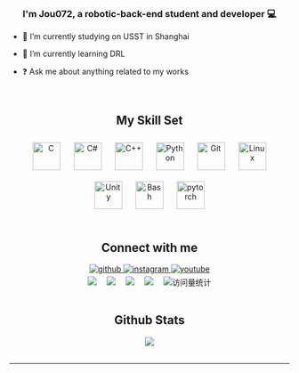 ### <div align="center">I'm Jou072, a robotic-back-end student and developer 💻</div>  
  

- 🔭 I’m currently studying on USST in Shanghai  
  

- 🌱 I’m currently learning DRL
  

- ❓ Ask me about anything related to my works 
  

<br/>  


## <div align="center"> My Skill Set </div> 

<div align="center">  
<a href="https://www.cprogramming.com/" target="_blank"><img style="margin: 10px" src="https://profilinator.rishav.dev/skills-assets/c-original.svg" alt="C" height="50" /></a>  
<a href="https://docs.microsoft.com/en-us/dotnet/csharp/" target="_blank"><img style="margin: 10px" src="https://profilinator.rishav.dev/skills-assets/csharp-original.svg" alt="C#" height="50" /></a>  
<a href="https://www.cplusplus.com/" target="_blank"><img style="margin: 10px" src="https://profilinator.rishav.dev/skills-assets/cplusplus-original.svg" alt="C++" height="50" /></a>  
<a href="https://www.python.org/" target="_blank"><img style="margin: 10px" src="https://profilinator.rishav.dev/skills-assets/python-original.svg" alt="Python" height="50" /></a>  
<a href="https://github.com/" target="_blank"><img style="margin: 10px" src="https://profilinator.rishav.dev/skills-assets/git-scm-icon.svg" alt="Git" height="50" /></a>  
<a href="https://www.linux.org/" target="_blank"><img style="margin: 10px" src="https://profilinator.rishav.dev/skills-assets/linux-original.svg" alt="Linux" height="50" /></a>  
<a href="https://unity.com/" target="_blank"><img style="margin: 10px" src="https://profilinator.rishav.dev/skills-assets/unity.png" alt="Unity" height="50" /></a>  
<a href="https://www.gnu.org/software/bash/" target="_blank"><img style="margin: 10px" src="https://profilinator.rishav.dev/skills-assets/gnu_bash-icon.svg" alt="Bash" height="50" /></a>  
<a href="https://pytorch.org/" target="_blank"><img style="margin: 10px" src="https://profilinator.rishav.dev/skills-assets/pytorch-icon.svg" alt="pytorch" height="50" /></a>  
</div>  

<br/>  


## <div align="center"> Connect with me </div>   
<div align="center">
<a href="https://github.com/NoneJou072" target="_blank">
<img src=https://img.shields.io/badge/github-%2324292e.svg?&style=for-the-badge&logo=github&logoColor=white alt=github style="margin-bottom: 5px;" />
</a>
<a href="https://instagram.com/zhouh44" target="_blank">
<img src=https://img.shields.io/badge/instagram-%23000000.svg?&style=for-the-badge&logo=instagram&logoColor=white alt=instagram style="margin-bottom: 5px;" />
</a>
<a href="https://www.youtube.com/user/@beep436" target="_blank">
<img src=https://img.shields.io/badge/youtube-%23EE4831.svg?&style=for-the-badge&logo=youtube&logoColor=white alt=youtube style="margin-bottom: 5px;" />
</a>  
</div>  

<div align="center">
  <a href="https://nonejou072.github.io/"><img src="https://img.shields.io/badge/Website-博客-blue" /></a>&emsp;
  <a href="https://space.bilibili.com/19446641/"><img src="https://img.shields.io/badge/Bilibili-B站-ff69b4" /></a>&emsp;
  <a href="https://blog.csdn.net/qq_43557907/"><img src="https://img.shields.io/badge/CSDN-论坛-c32136" /></a>&emsp;
  <a href="https://www.zhihu.com/people/shi-ran-8-72/"><img src="https://img.shields.io/badge/Zhihu-知乎-blue" /></a>&emsp;
  <!-- visitor statistics logo 访客数统计徽标 -->
  <img src="https://komarev.com/ghpvc/?username=NoneJou072&label=Views&color=0e75b6&style=flat" alt="访问量统计" />

</div>  

<br/>  


## <div align="center"> Github Stats </div>   
<div align="center"><img src="https://github-readme-stats.vercel.app/api?username=NoneJou072&show_icons=true&count_private=true&hide_border=true" align="center" /></div>  

<br/>  

----
